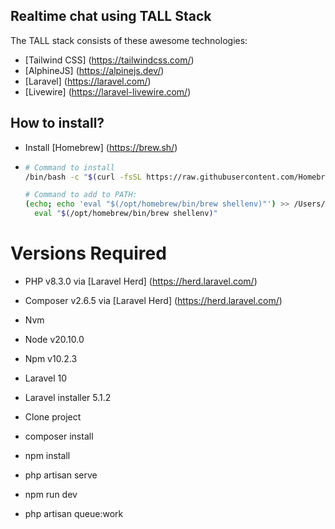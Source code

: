 ## Realtime chat using TALL Stack

The TALL stack consists of these awesome technologies:
- [Tailwind CSS] (https://tailwindcss.com/)
- [AlphineJS] (https://alpinejs.dev/)
- [Laravel] (https://laravel.com/)
- [Livewire] (https://laravel-livewire.com/)

## How to install?

- Install [Homebrew] (https://brew.sh/)
- ```bash
  # Command to install
  /bin/bash -c "$(curl -fsSL https://raw.githubusercontent.com/Homebrew/install/HEAD/install.sh)"

  # Command to add to PATH:
  (echo; echo 'eval "$(/opt/homebrew/bin/brew shellenv)"') >> /Users/mussyahmi/.zprofile
    eval "$(/opt/homebrew/bin/brew shellenv)"

# Versions Required
- PHP v8.3.0 via [Laravel Herd] (https://herd.laravel.com/)
- Composer v2.6.5 via [Laravel Herd] (https://herd.laravel.com/)
- Nvm
- Node v20.10.0
- Npm v10.2.3
- Laravel 10
- Laravel installer 5.1.2

- Clone project
- composer install
- npm install
- php artisan serve
- npm run dev
- php artisan queue:work
